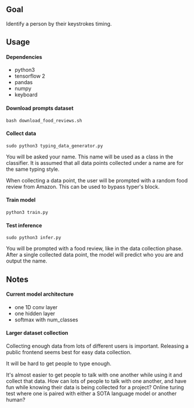 ## Goal
Identify a person by their keystrokes timing.

## Usage

#### Dependencies
* python3
* tensorflow 2
* pandas
* numpy
* keyboard

#### Download prompts dataset
`bash download_food_reviews.sh`

#### Collect data
`sudo python3 typing_data_generator.py`

You will be asked your name. This name will be used as a class in the classifier. It is assumed that all data points collected under a name are for the same typing style.

When collecting a data point, the user will be prompted with a random food review from Amazon. This can be used to bypass typer's block.

#### Train model
`python3 train.py`

#### Test inference
`sudo python3 infer.py`

You will be prompted with a food review, like in the data collection phase. After a single collected data point, the model will predict who you are and output the name.

## Notes

#### Current model architecture
- one 1D conv layer
- one hidden layer
- softmax with num_classes

#### Larger dataset collection
Collecting enough data from lots of different users is important. Releasing a public frontend seems best for easy data collection.

It will be hard to get people to type enough.

It's almost easier to get people to talk with one another while using it and collect that data. How can lots of people to talk with one another, and have fun while knowing their data is being collected for a project? Online turing test where one is paired with either a SOTA language model or another human?
